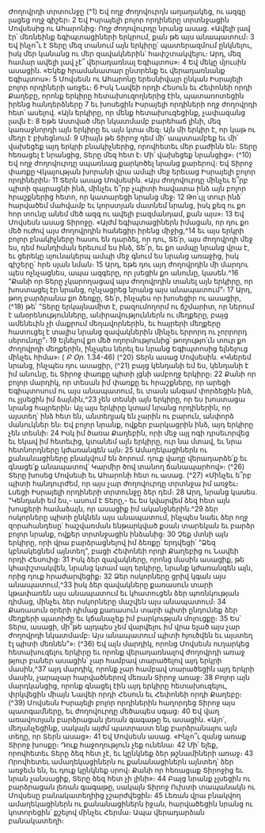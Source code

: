 

Ժողովրդի տրտունջը
(^1) Եվ ողջ ժողովուրդն աղաղակեց, ու ազգը լացեց ողջ գիշեր։ 2 Եվ Իսրայելի բոլոր որդիները տրտնջացին Մովսեսից
ու Ահարոնից։ Ողջ ժողովուրդը նրանց ասաց. «Ավելի լավ էր՝ մեռնեինք եգիպտացիների երկրում, քան թե այս
անապատում։ 3 Եվ ինչո՞ւ է Տերը մեզ տանում այն երկիրը՝ պատերազմում ընկնելու, իսկ մեր կանանց ու մեր
զավակներին՝ հափշտակվելու։ Արդ, մեզ համար ավելի լավ չէ՞ վերադառնալ Եգիպտոս»։ 4 Եվ մեկը մյուսին ասացին.
«Եկեք հրամանատար ընտրենք եւ վերադառնանք Եգիպտոս»։ 5 Մովսեսն ու Ահարոնը երեսնիվայր ընկան Իսրայելի
բոլոր որդիների առջեւ։ 6 Իսկ Նավեի որդի Հեսուն եւ Հեփոնեի որդի Քաղեբը, որոնք երկիրը հետախուզողներից էին,
պատառոտեցին իրենց հանդերձները 7 եւ խոսեցին Իսրայելի որդիների ողջ ժողովրդի հետ՝ ասելով. «Այն երկիրը, որ մենք
հետախուզեցինք, չափազանց լավն է։ 8 Եթե Աստված մեր նկատմամբ բարեհաճ լինի, մեզ կառաջնորդի այն երկիրը եւ
այն կտա մեզ։ Այն մի երկիր է, որ կաթ ու մեղր է բխեցնում։ 9 Միայն թե Տիրոջ դեմ մի՛ ապստամբեք եւ մի՛ վախեցեք այդ
երկրի բնակիչներից, որովհետեւ մեր բաժինն են։ Տերը հեռացել է նրանցից, Տերը մեզ հետ է։ Մի՛ վախեցեք նրանցից»։
(^10) Եվ ողջ ժողովուրդը սպառնաց քարկոծել նրանց քարերով։
Եվ Տիրոջ փառքը Վկայության խորանի վրա ամպի մեջ երեւաց Իսրայելի բոլոր որդիներին։ 11 Տերն ասաց Մովսեսին.
«Այս ժողովուրդը մինչեւ ե՞րբ պիտի զայրացնի ինձ, մինչեւ ե՞րբ չպիտի հավատա ինձ այն բոլոր հրաշքներից հետո, որ
կատարեցի նրանց մեջ։ 12 Թո՛ւյլ տուր ինձ՝ հարվածեմ մահվամբ եւ կորստյան մատնեմ նրանց, իսկ քեզ ու քո հոր տունը
անեմ մեծ ազգ ու ավելի բազմանդամ, քան այս»։ 13 Եվ Մովսեսն ասաց Տիրոջը. «Այժմ եգիպտացիներն իմացան, որ դու
քո մեծ ուժով այս ժողովրդին հանեցիր իրենց միջից,^14 եւ այս երկրի բոլոր բնակիչները հասու են դարձել, որ դու, Տե՛ր,
այս ժողովրդի մեջ ես, դեմ հանդիման երեւում ես ինձ, Տե՜ր, եւ քո ամպը նրանց վրա է, եւ ցերեկը սյունակերպ ամպի մեջ
գնում ես նրանց առաջից, իսկ գիշերը՝ հրե սյան նման։ 15 Արդ, եթե դու այդ ժողովրդին մի մարդու պես ոչնչացնես, ապա
ազգերը, որ լսեցին քո անունը, կասեն.^16 “Քանի որ Տերը չկարողացավ այս ժողովրդին տանել այն երկիրը, որ խոստացել
էր նրանց, ոչնչացրեց նրանց այս անապատում”։ 17 Արդ, թող բարձրանա քո ձեռքը, Տե՛ր, ինչպես որ խոսեցիր ու ասացիր,
(^18) թե՝ “Տերը երկայնամիտ է, բազումողորմ ու ճշմարիտ, որ ներում է անօրենությունները, անիրավություններն ու
մեղքերը, բայց ամենեւին չի մաքրում մեղավորներին, եւ հայրերի մեղքերը հատուցել է տալիս նրանց զավակներին մինչեւ
երրորդ ու չորրորդ սերունդը”։ 19 Ելնելով քո մեծ ողորմությունից՝ թողությո՛ւն տուր քո ժողովրդի մեղքերին, ինչպես ներել
ես նրանց Եգիպտոսից ելնելուց մինչեւ հիմա»։
( _Բ Օր_. 1.34-46)
(^20) Տերն ասաց Մովսեսին. «Կներեմ նրանց, ինչպես դու ասացիր, (^21) բայց կենդանի եմ ես, կենդանի է իմ անունը, եւ
Տիրոջ փառքը պիտի լցնի ամբողջ երկիրը։ 22 Քանի որ բոլոր մարդիկ, որ տեսան իմ փառքը եւ հրաշքները, որ արեցի
Եգիպտոսում ու այս անապատում, եւ տասն անգամ փորձեցին ինձ, ու չլսեցին իմ ձայնին,^23 չեն տեսնի այն երկիրը, որ
ես խոստացա նրանց հայրերին։ Այլ այս երկիրը կտամ նրանց որդիներին, որ այստեղ՝ ինձ հետ են, անտեղյակ են չարին
ու բարուն, անփորձ մանուկներ են։ Եվ բոլոր նրանք, ովքեր բարկացրին ինձ, այդ երկիրը չեն տեսնի։ 24 Իսկ իմ ծառա
Քաղեբին, որի մեջ այլ ոգի դրսեւորվեց եւ եկավ իմ հետեւից, կտանեմ այն երկիրը, ուր նա մտավ, եւ նրա հետնորդները
կժառանգեն այն։ 25 Ամաղեկացիներն ու քանանացիները բնակվում են ձորում. դուք վաղը վերադարձե՛ք եւ գնացե՛ք
անապատով՝ Կարմիր ծով տանող ճանապարհով»։
(^26) Տերը խոսեց Մովսեսի եւ Ահարոնի հետ ու ասաց. (^27) «Մինչեւ ե՞րբ պիտի հանդուրժեմ, որ այս չար ժողովուրդը
տրտնջա իմ առջեւ։ Լսեցի Իսրայելի որդիների տրտունջը ձեր դեմ։ 28 Արդ, նրանց կասես. “Կենդանի եմ ես,- ասում է
Տերը,- եւ ես կվարվեմ ձեզ հետ այն խոսքերի համաձայն, որ ասացիք իմ ականջներին.^29 ձեր ոսկորները պիտի ընկնեն
այս անապատում, ինչպես նաեւ ձեր ողջ զորահանդեսը՝ հաշվառման ենթարկված քսան տարեկան եւ բարձր բոլոր նրանք,
ովքեր տրտնջացին ինձանից։ 30 Չեք մտնի այն երկիրը, որի վրա բարձրացնելով իմ ձեռքը՝ երդվեցի՝ “Ձեզ կբնակեցնեմ
այնտեղ”, բացի Հեփոնեի որդի Քաղեբից ու Նավեի որդի Հեսուից։ 31 Իսկ ձեր զավակները, որոնց մասին ասացիք, թե
կհափշտակվեն, նրանց կտամ այդ երկիրը, նրանք կժառանգեն այն, որից դուք հրաժարվեցիք։ 32 Ձեր ոսկորները ցրիվ
կգան այս անապատում,^33 իսկ ձեր զավակները քառասուն տարի կթափառեն այս անապատում եւ կհատուցեն ձեր
պոռնկության դիմաց, մինչեւ ձեր ոսկորները մաշվեն այս անապատում։ 34 Քառասուն օրերի դիմաց քառասուն տարի
պիտի ընդունեք ձեր մեղքերի պատիժը եւ կճանաչեք իմ բարկության մոլուցքը։ 35 Ես՝ Տերս, ասացի, մի՞թե այդպես չեմ
վարվելու իմ վրա ելած այս չար ժողովրդի նկատմամբ։ Այս անապատում պիտի հյուծվեն եւ այստեղ էլ պիտի մեռնեն”»։
(^36) Եվ այն մարդիկ, որոնց Մովսեսն ուղարկեց հետախուզելու երկիրը եւ որոնք վերադառնալով ժողովրդի առաջ թյուր
բաներ ասացին՝ չար համբավ տարածելով այդ երկրի մասին,^37 այդ մարդիկ, որոնք չար համբավ տարածեցին այդ երկրի
մասին, չարաչար հարվածներով մեռան Տիրոջ առաջ։ 38 Բոլոր այն մարդկանցից, որոնք գնացել էին այդ երկիրը
հետախուզելու, փրկվեցին միայն Նավեի որդի Հեսուն եւ Հեփոնեի որդի Քաղեբը։
(^39) Մովսեսն Իսրայելի բոլոր որդիներին հաղորդեց Տիրոջ այս պատգամները, եւ ժողովուրդը մեծապես սգաց։ 40 Եվ
վաղ առավոտյան բարձրացան լեռան գագաթը եւ ասացին. «Այո՛, մեղանչեցինք, սակայն այժմ պատրաստ ենք
բարձրանալու այն տեղը, որ Տերն ասաց»։ 41 Եվ Մովսեսն ասաց. «Ինչո՞ւ զանց առաք Տիրոջ խոսքը։ Դուք հաջողություն
չեք ունենա։ 42 Մի՛ ելեք, որովհետեւ Տերը ձեզ հետ չէ, եւ կընկնեք ձեր թշնամիների առաջ։ 43 Որովհետեւ ամաղեկացիներն
ու քանանացիներն այնտեղ՝ ձեր առջեւն են, եւ դուք կընկնեք սրով։ Քանի որ հեռացաք Տիրոջից եւ նրան չանսացիք, Տերը
ձեզ հետ չի լինի»։ 44 Բայց նրանք չլսեցին ու բարձրացան լեռան գագաթը, սակայն Տիրոջ Ուխտի տապանակն ու Մովսեսը
բանակատեղիից չշարժվեցին։ 45 Լեռան վրա բնակվող ամաղեկացիներն ու քանանացիներն իջան, հարվածեցին նրանց
ու կոտորեցին՝ քշելով մինչեւ Հերմա։ Ապա վերադարձան բանակատեղի։

